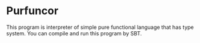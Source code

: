 # Purfuncor

This program is interpreter of simple pure functional language that has type system. You can compile and run this
program by SBT.
